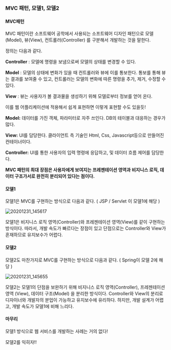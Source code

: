 ### MVC 패턴, 모델1, 모델2

#### MVC패턴

MVC 패턴이란 소프트웨어 공학에서 사용되는 소프트웨어 디자인 패턴으로 모델(Model), 뷰(View), 컨트롤러(Controller) 를 구분해서 개발하는 것을 말한다.

정의는 다음과 같다.

**Controller** : 모델에 명령을 보냄으로써 모델의 상태를 변경할 수 있다.

**Model** : 모델의 상태에 변화가 있을 때 컨트롤러와 뷰에 이를 통보한다. 통보를 통해 뷰는 결과를 보여줄 수 있고, 컨트롤러는 모델의 변화에 따른 명령을 추가, 제거, 수정할 수 있다.

**View** : 뷰는 사용자가 볼 결과물을 생성하기 위해 모델로부터 정보를 얻어 온다.



이를 웹 어플리케이션에 적용해서 쉽게 표현하면 이렇게 표현할 수도 있을듯!

**Model:** 데이터를 가진 객체, 파라미터로 자주 쓰인다. DB의 테이블과 대응하는 경우가 많다.

**View:** UI를 담당한다. 클라이언트 측 기술인 Html, Css, Javascript등으로 만들어진 컨테이너이다.

**Controller:** UI를 통한 사용자의 입력 명령에 응답하고, 및 데이터 흐름 제어를 담당한다.



**MVC 패턴의 최대 장점은 사용자에게 보여지는 프레젠테이션 영역과 비지니스 로직, 데이터 구조가서로 완전히 분리되어 있다는 점이다.**



#### 모델1

모델1은 MVC를 구현하는 방식으로 다음과 같다. ( JSP / Servlet 이 모델1에 해당 )

![20201231_145617](C:\Users\HyunSeok\Desktop\공부공부\img\20201231_145617.png)

모델1은 비지니스 로직 영역(Controller)와 프레젠테이션 영역(View)를 같이 구현하는 방식이다. 따라서, 개발 속도가 빠르다는 장점이 있고 단점으로는 Controller와 View가 혼재하므로 유지보수가 어렵다.



#### 모델2

모델2도 마찬가지로 MVC를 구현하는 방식으로 다음과 같다. ( Spring이 모델 2에 해당 )

![20201231_145655](C:\Users\HyunSeok\Desktop\공부공부\img\20201231_145655.png)

모델2는 모델1의 단점을 보완하기 위해 비지니스 로직 영역(Controller), 프레젠테이션 영역 (View), 데이터 구조(Model) 을 분리한 방식이다. Controller와 View의 분리로 디자이너와 개발자의 분업이 가능하고 유지보수에 유리하다. 하지만, 개발 설계가 어렵고, 개발 속도가 모델1에 비해 느리다.



#### 마무리

모델1 방식으로 웹 서비스를 개발하는 사례는 거의 없다!

모델2를 익히자!!